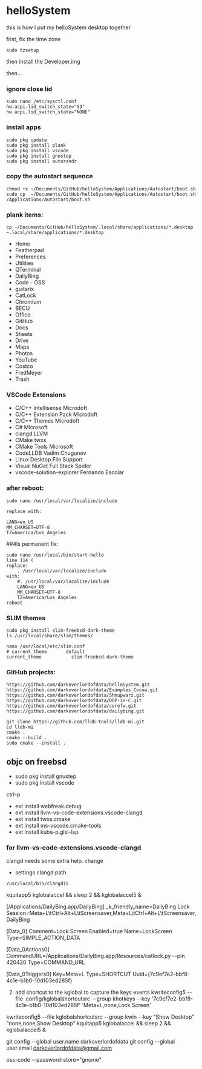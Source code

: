 # helloSystem

this is how I put my helloSystem desktop together


first, fix the time zone

```
sudo tzsetup
```

then install the Developer.img

then...

### ignore close lid
```
sudo nano /etc/sysctl.conf
hw.acpi.lid_switch_state="S3"
hw.acpi.lid_switch_state="NONE"
```


### install apps
```
sudo pkg update
sudo pkg install plank
sudo pkg install vscode
sudo pkg install gnustep
sudo pkg install autorandr
```

### copy the autostart sequence
```
chmod +x ~/Documents/GitHub/helloSystem/Applications/Autostart/boot.sh
sudo cp  ~/Documents/GitHub/helloSystem/Applications/Autostart/boot.sh /Applications/Autostart/boot.sh
```

### plank items:
```
cp ~/Documents/GitHub/helloSystem/.local/share/applications/*.desktop ~.local/share/applications/*.desktop
```

* Home
* Featherpad
* Preferences
* Utilities
* QTerminal
* DailyBing
* Code - OSS
* guitarix
* CatLock
* Chromium
* BECU
* Office
* GitHub
* Docs
* Sheets
* Drive
* Maps
* Photos
* YouTube
* Costco
* FredMeyer
* Trash


### VSCode Extensions
* C/C++ Intellisense      Microdoft
* C/C++ Extension Pack    Microdoft
* C/C++ Themes            Microdoft
* C#                      Microsoft
* clangd                  LLVM
* CMake                   twxs
* CMake Tools             Microsoft
* CodeLLDB                Vadim Chugunov
* Linux Desktop File Support
* Visual NuGet            Full Stack Spider
* vscode-solution-explorer Fernando Escolar

### after reboot:
```
sudo nano /usr/local/var/localize/include

replace with:

LANG=en_US 
MM_CHARSET=UTF-8
TZ=America/Los_Angeles
```

###ls permanent fix:
```
sudo nano /usr/local/bin/start-hello
line 114 (
replace:
    . /usr/local/var/localize/include
with:
    #. /usr/local/var/localize/include
    LANG=en_US
    MM_CHARSET=UTF-8
    TZ=America/Los_Angeles
reboot
```

### SLIM themes
```
sudo pkg install slim-freebsd-dark-theme
ls /usr/local/share/slim/themes/

nano /usr/local/etc/slim.conf
# current_theme       default
current_theme           slim-freebsd-dark-theme

```

### GitHub projects:
```
https://github.com/darkoverlordofdata/helloSystem.git
https://github.com/darkoverlordofdata/Examples_Cocoa.git
https://github.com/darkoverlordofdata/Shmupwarz.git
https://github.com/darkoverlordofdata/OOP-in-C.git
https://github.com/darkoverlordofdata/corefw.git
https://github.com/darkoverlordofdata/dailybing.git
```

```
git clone https://github.com/lldb-tools/lldb-mi.git
cd lldb-mi
cmake .
cmake --build .
sudo cmake --install .
```

## objc on freebsd

* sudo pkg install gnustep
* sudo pkg install vscode

ctrl-p
* ext install webfreak.debug
* ext install llvm-vs-code-extensions.vscode-clangd
* ext install twxs.cmake
* ext install ms-vscode.cmake-tools
* ext install kuba-p.glsl-lsp

### for llvm-vs-code-extensions.vscode-clangd
clangd needs some extra help. change
* settings clangd:path
```
/usr/local/bin/clangd15
```



kquitapp5 kglobalaccel && sleep 2 && kglobalaccel5 &

[/Applications/DailyBing.app/DailyBing]
_k_friendly_name=DailyBing
Lock Session=Meta+L\tCtrl+Alt+L\tScreensaver,Meta+L\tCtrl+Alt+L\tScreensaver,DailyBing


[Data_0]
Comment=Lock Screen
Enabled=true
Name=LockScreen
Type=SIMPLE_ACTION_DATA

[Data_0Actions0]
CommandURL=/Applications/DailyBing.app/Resources/catlock.py --pin 420420
Type=COMMAND_URL

[Data_0Triggers0]
Key=Meta+L
Type=SHORTCUT
Uuid={7c9ef7e2-bbf8-4c1e-b1b0-10d103ed285f}



2) add shortcut to the kglobal to capture the keys events
kwriteconfig5 --file .config/kglobalshortcutsrc --group khotkeys --key '7c9ef7e2-bbf8-4c1e-b1b0-10d103ed285f' 'Meta+L,none,Lock Screen'



kwriteconfig5 --file kglobalshortcutsrc --group kwin --key "Show Desktop" "none,none,Show Desktop"
kquitapp5 kglobalaccel && sleep 2 && kglobalaccel5 &




git config --global user.name darkoverlordofdata
git config --global user.email darkoverlordofdata@gmail.com

oss-code --password-store="gnome"
